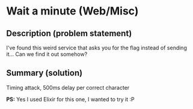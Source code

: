 # Wait a minute (Web/Misc)

## Description (problem statement)

I've found this weird service that asks you for the flag instead of sending it... Can we find it out somehow?

## Summary (solution)

Timing attack, 500ms delay per correct character

**PS:** Yes I used Elixir for this one, I wanted to try it :P
